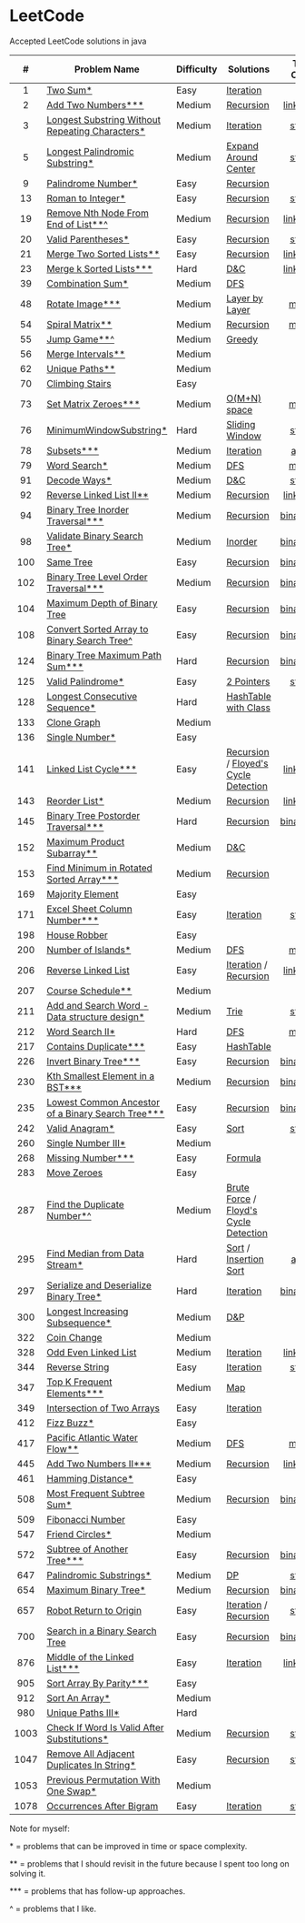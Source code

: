 # LeetCode

Accepted LeetCode solutions in java

| # | Problem Name | Difficulty | Solutions | Test Case | Last Solved |
| :---: | --- | --- | --- | :---: | :---: |
| 1 | [Two Sum*](https://leetcode.com/problems/two-sum/) | Easy | [Iteration](/src/array/TwoSum.java) | O | 08/13/2019 |
| 2 | [Add Two Numbers***](https://leetcode.com/problems/add-two-numbers/) | Medium | [Recursion](/src/linkedlist/AddTwoNumbers.java) | [linkedlist](https://github.com/ShogoAkiyama54/LeetCode/blob/80ab55c4232afddbfb6275356bea65e886d184ce/src/linkedlist/LinkedListTest.java#L8-L17) | 08/18/2019 |
| 3 | [Longest Substring Without Repeating Characters*](https://leetcode.com/problems/longest-substring-without-repeating-characters/) | Medium | [Iteration](/src/string/LongestSubstringWithoutRepeatingCharacters.java) | [string](https://github.com/ShogoAkiyama54/LeetCode/blob/d96d5b3d7578a3d5437bff1644c8a7a8328166cd/src/string/StringTest.java#L8-L19) | 08/19/2019 |
| 5 | [Longest Palindromic Substring*](https://leetcode.com/problems/longest-palindromic-substring/) | Medium | [Expand Around Center](/src/string/LongestPalindromicSubstring.java) | [string](https://github.com/ShogoAkiyama54/LeetCode/blob/b8b3ca5d91c55659a821bc7196d2209918c9ed20/src/string/StringTest.java#L21-L29) | 10/05/2019 |
| 9 | [Palindrome Number*](https://leetcode.com/problems/palindrome-number/) | Easy | [Recursion](/src/PalindromeNumber.java) | - | 08/18/2019 |
| 13 | [Roman to Integer*](https://leetcode.com/problems/roman-to-integer/) | Easy | [Recursion](/src/string/RomanToInteger.java) | [string](https://github.com/ShogoAkiyama54/LeetCode/blob/d96d5b3d7578a3d5437bff1644c8a7a8328166cd/src/string/StringTest.java#L31-L42) | 06/17/2019 |
| 19 | [Remove Nth Node From End of List**^](https://leetcode.com/problems/remove-nth-node-from-end-of-list/) | Medium | [Recursion](/src/linkedlist/RemoveNthNodeFromEndOfList.java) | [linkedlist](https://github.com/ShogoAkiyama54/LeetCode/blob/80ab55c4232afddbfb6275356bea65e886d184ce/src/linkedlist/LinkedListTest.java#L19-L36) | 08/20/2019 |
| 20 | [Valid Parentheses*](https://leetcode.com/problems/valid-parentheses/) | Easy | [Recursion](/src/string/ValidParentheses.java) | [string](https://github.com/ShogoAkiyama54/LeetCode/blob/d96d5b3d7578a3d5437bff1644c8a7a8328166cd/src/string/StringTest.java#L44-L54) | 06/13/2019 |
| 21 | [Merge Two Sorted Lists**](https://leetcode.com/problems/merge-two-sorted-lists/) | Easy | [Recursion](/src/linkedlist/MergeTwoSortedLists.java) | [linkedlist](https://github.com/ShogoAkiyama54/LeetCode/blob/80ab55c4232afddbfb6275356bea65e886d184ce/src/linkedlist/LinkedListTest.java#L38-L51) | 08/20/2019 |
| 23 | [Merge k Sorted Lists***](https://leetcode.com/problems/merge-k-sorted-lists/) | Hard| [D&C](/src/linkedlist/MergeKSortedLists.java) | [linkedlist](https://github.com/ShogoAkiyama54/LeetCode/blob/80ab55c4232afddbfb6275356bea65e886d184ce/src/linkedlist/LinkedListTest.java#L53-L68) | 08/27/2019 |
| 39 | [Combination Sum*](https://leetcode.com/problems/combination-sum/) | Medium | [DFS](/src/array/CombinationSum.java) | O | 08/29/2019 |
| 48 | [Rotate Image***](https://leetcode.com/problems/rotate-image/) | Medium | [Layer by Layer](/src/matrix/RotateImage.java) | [matrix](https://github.com/ShogoAkiyama54/LeetCode/blob/75d67c8a23b01f70f1ab6f73bcd1c8197e8c1dc4/src/matrix/MatrixTest.java#L31-L44) | 09/29/2019 |
| 54 | [Spiral Matrix**](https://leetcode.com/problems/spiral-matrix/) | Medium | [Recursion](/src/matrix/SpiralMatrix.java) | [matrix](https://github.com/ShogoAkiyama54/LeetCode/blob/75d67c8a23b01f70f1ab6f73bcd1c8197e8c1dc4/src/matrix/MatrixTest.java#L46-L57) | 08/22/2019 |
| 55 | [Jump Game**^](https://leetcode.com/problems/jump-game/) | Medium | [Greedy](/src/array/JumpGame.java) | O | 08/23/2019 |
| 56 | [Merge Intervals**](/src/MergeIntervals.java) | Medium |  | - |
| 62 | [Unique Paths**](/src/UniquePaths.java) | Medium |  | - |
| 70 | [Climbing Stairs](/src/ClimbingStairs.java) | Easy |  | - |
| 73 | [Set Matrix Zeroes***](https://leetcode.com/problems/set-matrix-zeroes/) | Medium | [O(M+N) space](/src/matrix/SetMatrixZeroes.java) | [matrix](https://github.com/ShogoAkiyama54/LeetCode/blob/75d67c8a23b01f70f1ab6f73bcd1c8197e8c1dc4/src/matrix/MatrixTest.java#L59-L72) | 08/13/2019 |
| 76 | [MinimumWindowSubstring*](https://leetcode.com/problems/minimum-window-substring/) | Hard | [Sliding Window](/src/string/MinimumWindowSubstring.java) | [string](https://github.com/ShogoAkiyama54/LeetCode/blob/d96d5b3d7578a3d5437bff1644c8a7a8328166cd/src/string/StringTest.java#L56-L65) | 09/24/2019 |
| 78 | [Subsets***](https://leetcode.com/problems/subsets/) | Medium | [Iteration](/src/array/Subsets.java) | [array](https://github.com/ShogoAkiyama54/LeetCode/blob/51db84759972153c394d9f35fd237f0e63843a4f/src/array/ArrayTest.java#L9-L27) | 10/10/2019 |
| 79 | [Word Search*](https://leetcode.com/problems/word-search/) | Medium | [DFS](/src/matrix/WordSearch.java) | [matrix](https://github.com/ShogoAkiyama54/LeetCode/blob/b8b3ca5d91c55659a821bc7196d2209918c9ed20/src/matrix/MatrixTest.java#L54-L64) | 08/22/2019 |
| 91 | [Decode Ways*](https://leetcode.com/problems/decode-ways/) | Medium | [D&C](/src/string/DecodeWays.java) | [string](https://github.com/ShogoAkiyama54/LeetCode/blob/d96d5b3d7578a3d5437bff1644c8a7a8328166cd/src/string/StringTest.java#L67-L77) | 09/28/2019 |
| 92 | [Reverse Linked List II**](https://leetcode.com/problems/reverse-linked-list-ii/) | Medium | [Recursion](/src/linkedlist/ReverseLinkedListII.java) | [linkedlist](https://github.com/ShogoAkiyama54/LeetCode/blob/80ab55c4232afddbfb6275356bea65e886d184ce/src/linkedlist/LinkedListTest.java#L70-L78) | 08/18/2019 |
| 94 | [Binary Tree Inorder Traversal***](https://leetcode.com/problems/binary-tree-inorder-traversal/) | Medium | [Recursion](/src/binarytree/BinaryTreeInorderTraversal.java) | [binarytree](https://github.com/ShogoAkiyama54/LeetCode/blob/16f4e7de8aaba29c3c45f455867bcd1c3a8e5b1b/src/binarytree/BinaryTreeTest.java#L9-L17) | 08/02/2019 |
| 98 | [Validate Binary Search Tree*](https://leetcode.com/problems/validate-binary-search-tree/) | Medium | [Inorder](/src/binarytree/ValidateBinarySearchTree.java) | [binarytree](https://github.com/ShogoAkiyama54/LeetCode/blob/16f4e7de8aaba29c3c45f455867bcd1c3a8e5b1b/src/binarytree/BinaryTreeTest.java#L19-L29) | 08/18/2019 |
| 100 | [Same Tree](https://leetcode.com/problems/same-tree/) | Easy | [Recursion](/src/binarytree/SameTree.java) | [binarytree](https://github.com/ShogoAkiyama54/LeetCode/blob/16f4e7de8aaba29c3c45f455867bcd1c3a8e5b1b/src/binarytree/BinaryTreeTest.java#L31-L45) | 08/13/2019 |
| 102 | [Binary Tree Level Order Traversal***](https://leetcode.com/problems/binary-tree-level-order-traversal/) | Medium | [Recursion](/src/binarytree/BinaryTreeLevelOrderTraversal.java) | [binarytree](https://github.com/ShogoAkiyama54/LeetCode/blob/16f4e7de8aaba29c3c45f455867bcd1c3a8e5b1b/src/binarytree/BinaryTreeTest.java#L47-L59) | 08/18/2019 |
| 104 | [Maximum Depth of Binary Tree](https://leetcode.com/problems/maximum-depth-of-binary-tree/) | Easy | [Recursion](/src/binarytree/MaximumDepthOfBinaryTree.java) | [binarytree](https://github.com/ShogoAkiyama54/LeetCode/blob/16f4e7de8aaba29c3c45f455867bcd1c3a8e5b1b/src/binarytree/BinaryTreeTest.java#L61-L69) | 06/19/2019 |
| 108 | [Convert Sorted Array to Binary Search Tree^](https://leetcode.com/problems/convert-sorted-array-to-binary-search-tree/) | Easy | [Recursion](/src/binarytree/ConvertSortedArrayToBinarySearchTree.java) | [binarytree](https://github.com/ShogoAkiyama54/LeetCode/blob/16f4e7de8aaba29c3c45f455867bcd1c3a8e5b1b/src/binarytree/BinaryTreeTest.java#L71-L80) | 06/17/2019 |
| 124 | [Binary Tree Maximum Path Sum***](https://leetcode.com/problems/binary-tree-maximum-path-sum/) | Hard | [Recursion](/src/binarytree/BinaryTreeMaximumPathSum.java) | [binarytree](https://github.com/ShogoAkiyama54/LeetCode/blob/16f4e7de8aaba29c3c45f455867bcd1c3a8e5b1b/src/binarytree/BinaryTreeTest.java#L82-L96) | 10/07/2019 |
| 125 | [Valid Palindrome*](https://leetcode.com/problems/valid-palindrome/) | Easy | [2 Pointers](/src/string/ValidPalindrome.java) | [string](https://github.com/ShogoAkiyama54/LeetCode/blob/d96d5b3d7578a3d5437bff1644c8a7a8328166cd/src/string/StringTest.java#L79-L92) | 08/30/2019 |
| 128 | [Longest Consecutive Sequence*](https://leetcode.com/problems/longest-consecutive-sequence/) | Hard | [HashTable with Class](/src/array/LongestConsecutiveSequence.java) | O | 09/23/2019 |
| 133 | [Clone Graph](/src/CloneGraph.java) | Medium |  | - |
| 136 | [Single Number*](/src/SingleNumber.java) | Easy |  | - |
| 141 | [Linked List Cycle***](https://leetcode.com/problems/linked-list-cycle/) | Easy | [Recursion](/src/linkedlist/LinkedListCycle.java) / [Floyed's Cycle Detection](/src/linkedlist/LinkedListCycle2.java) | [linkedlist](https://github.com/ShogoAkiyama54/LeetCode/blob/80ab55c4232afddbfb6275356bea65e886d184ce/src/linkedlist/LinkedListTest.java#L80-L98) | 08/16/2019 |
| 143 | [Reorder List*](https://leetcode.com/problems/reorder-list/) | Medium | [Recursion](/src/linkedlist/ReorderList.java) | [linkedlist](https://github.com/ShogoAkiyama54/LeetCode/blob/80ab55c4232afddbfb6275356bea65e886d184ce/src/linkedlist/LinkedListTest.java#L100-L117) | 08/22/2019 |
| 145 | [Binary Tree Postorder Traversal***](https://leetcode.com/problems/binary-tree-postorder-traversal/) | Hard | [Recursion](/src/binarytree/BinaryTreePostorderTraversal.java) | [binarytree](https://github.com/ShogoAkiyama54/LeetCode/blob/16f4e7de8aaba29c3c45f455867bcd1c3a8e5b1b/src/binarytree/BinaryTreeTest.java#L98-L106) | 06/11/2019 |
| 152 | [Maximum Product Subarray**](https://leetcode.com/problems/maximum-product-subarray/) | Medium | [D&C](/src/array/MaximumProductSubarray.java) | O | 09/27/2019 |
| 153 | [Find Minimum in Rotated Sorted Array***](https://leetcode.com/problems/find-minimum-in-rotated-sorted-array/) | Medium | [Recursion](/src/array/FindMinimumInRotatedSortedArray.java) | O | 08/28/2019 |
| 169 | [Majority Element](/src/MajorityElement.java) | Easy |  | - |
| 171 | [Excel Sheet Column Number***](https://leetcode.com/problems/excel-sheet-column-number/) | Easy | [Iteration](/src/string/ExcelSheetColumnNumber.java) | [string](https://github.com/ShogoAkiyama54/LeetCode/blob/b1bcf37f8aae0bb47fdfe263aa092353062c0a51/src/string/StringTest.java#L94-L104) | 10/08/2019 |
| 198 | [House Robber](/src/HouseRobber.java) | Easy |  | - |
| 200 | [Number of Islands*](https://leetcode.com/problems/number-of-islands/) | Medium | [DFS](/src/matrix/NumberOfIslands.java) | [matrix](https://github.com/ShogoAkiyama54/LeetCode/blob/75d67c8a23b01f70f1ab6f73bcd1c8197e8c1dc4/src/matrix/MatrixTest.java#L74-L86) | 10/04/2019 |
| 206 | [Reverse Linked List](https://leetcode.com/problems/reverse-linked-list/) | Easy | [Iteration](/src/linkedlist/ReverseLinkedList.java) / [Recursion](/src/linkedlist/ReverseLinkedList2.java) | [linkedlist](https://github.com/ShogoAkiyama54/LeetCode/blob/80ab55c4232afddbfb6275356bea65e886d184ce/src/linkedlist/LinkedListTest.java#L119-L133) | 08/17/2019 |
| 207 | [Course Schedule**](/src/CourseSchedule.java) | Medium |  | - |
| 211 | [Add and Search Word - Data structure design*](https://leetcode.com/problems/add-and-search-word-data-structure-design/) | Medium | [Trie](/src/string/AddAndSearchWordDataStructureDesign.java) | [string](https://github.com/ShogoAkiyama54/LeetCode/blob/d96d5b3d7578a3d5437bff1644c8a7a8328166cd/src/string/StringTest.java#L94-L108) | 10/03/2019 |
| 212 | [Word Search II*](https://leetcode.com/problems/word-search-ii/) | Hard | [DFS](/src/matrix/WordSearchII.java) | [matrix](https://github.com/ShogoAkiyama54/LeetCode/blob/1ee4e8d718f5ac598beee4010526ee4fc9f8dae3/src/matrix/MatrixTest.java#L79-L96) | 10/06/2019 |
| 217 | [Contains Duplicate***](https://leetcode.com/problems/contains-duplicate/) | Easy | [HashTable](/src/array/ContainsDuplicate.java) | O | 08/27/2019 |
| 226 | [Invert Binary Tree***](https://leetcode.com/problems/convert-sorted-list-to-binary-search-tree/) | Easy | [Recursion](/src/binarytree/InvertBinaryTree.java) | [binarytree](https://github.com/ShogoAkiyama54/LeetCode/blob/16f4e7de8aaba29c3c45f455867bcd1c3a8e5b1b/src/binarytree/BinaryTreeTest.java#L108-L117) | 08/18/2019 |
| 230 | [Kth Smallest Element in a BST***](https://leetcode.com/problems/kth-smallest-element-in-a-bst/) | Medium | [Recursion](/src/binarytree/KthSmallestElementInABST.java) | [binarytree](https://github.com/ShogoAkiyama54/LeetCode/blob/16f4e7de8aaba29c3c45f455867bcd1c3a8e5b1b/src/binarytree/BinaryTreeTest.java#L119-L130) | 08/27/2019 |
| 235 | [Lowest Common Ancestor of a Binary Search Tree***](https://leetcode.com/problems/lowest-common-ancestor-of-a-binary-search-tree/) | Easy | [Recursion](/src/binarytree/LowestCommonAncestorOfABinarySearchTree.java) | [binarytree](https://github.com/ShogoAkiyama54/LeetCode/blob/16f4e7de8aaba29c3c45f455867bcd1c3a8e5b1b/src/binarytree/BinaryTreeTest.java#L132-L144) | 08/28/2019 |
| 242 | [Valid Anagram*](https://leetcode.com/problems/valid-anagram/) | Easy | [Sort](/src/string/ValidAnagram.java) | [string](https://github.com/ShogoAkiyama54/LeetCode/blob/d96d5b3d7578a3d5437bff1644c8a7a8328166cd/src/string/StringTest.java#L110-L119) | 08/02/2019 |
| 260 | [Single Number III*](/src/SingleNumberIII.java) | Medium |  | - |
| 268 | [Missing Number***](https://leetcode.com/problems/missing-number/) | Easy | [Formula](/src/array/MissingNumber.java) | O | 08/29/2019 |
| 283 | [Move Zeroes](/src/MoveZeroes.java) | Easy |  | - |
| 287 | [Find the Duplicate Number*^](https://leetcode.com/problems/find-the-duplicate-number/) | Medium | [Brute Force](/src/array/FindTheDuplicateNumber.java) / [Floyd's Cycle Detection](/src/array/FindTheDuplicateNumber2.java) | O | 10/01/2019 |
| 295 | [Find Median from Data Stream*](https://leetcode.com/problems/find-median-from-data-stream/) | Hard | [Sort](/src/array/FindMedianFromDataStream.java) / [Insertion Sort](/src/array/FindMedianFromDataStream2.java) | [array](https://github.com/ShogoAkiyama54/LeetCode/blob/d70103a0f1b7d134d2962303ccfd65e08b043a9b/src/array/ArrayTest.java#L9-L39) | 10/09/2019 |
| 297 | [Serialize and Deserialize Binary Tree*](https://leetcode.com/problems/serialize-and-deserialize-binary-tree/) | Hard | [Iteration](/src/binarytree/SerializeAndDeserializeBinaryTree.java) | [binarytree](https://github.com/ShogoAkiyama54/LeetCode/blob/16f4e7de8aaba29c3c45f455867bcd1c3a8e5b1b/src/binarytree/BinaryTreeTest.java#L146-L162) | 09/27/2019 |
| 300 | [Longest Increasing Subsequence*](https://leetcode.com/problems/longest-increasing-subsequence/) | Medium | [D&P](/src/array/LongestIncreasingSubsequence.java) | O | 09/26/2019 |
| 322 | [Coin Change](/src/CoinChange.java) | Medium |  | - |
| 328 | [Odd Even Linked List](https://leetcode.com/problems/odd-even-linked-list/) | Medium | [Iteration](/src/linkedlist/OddEvenLinkedList.java) | [linkedlist](https://github.com/ShogoAkiyama54/LeetCode/blob/80ab55c4232afddbfb6275356bea65e886d184ce/src/linkedlist/LinkedListTest.java#L135-L143) | 08/02/2019 |
| 344 | [Reverse String](https://leetcode.com/problems/reverse-string/) | Easy | [Iteration](/src/string/ReverseString.java) | [string](https://github.com/ShogoAkiyama54/LeetCode/blob/d96d5b3d7578a3d5437bff1644c8a7a8328166cd/src/string/StringTest.java#L121-L135) | 06/11/2018 |
| 347 | [Top K Frequent Elements***](https://leetcode.com/problems/top-k-frequent-elements/) | Medium | [Map](/src/array/TopKFrequentElements.java) | O | 08/27/2019 |
| 349 | [Intersection of Two Arrays](https://leetcode.com/problems/intersection-of-two-arrays/) | Easy | [Iteration](/src/array/IntersectionOfTwoArrays.java) | O | 08/19/2019 |
| 412 | [Fizz Buzz*](/src/FizzBuzz.java) | Easy |  | - |
| 417 | [Pacific Atlantic Water Flow**](https://leetcode.com/problems/pacific-atlantic-water-flow/) | Medium | [DFS](/src/matrix/PacificAtlanticWaterFlow.java) | [matrix](https://github.com/ShogoAkiyama54/LeetCode/blob/75d67c8a23b01f70f1ab6f73bcd1c8197e8c1dc4/src/matrix/MatrixTest.java#L88-L101) | 10/02/2019 |
| 445 | [Add Two Numbers II***](https://leetcode.com/problems/add-two-numbers-ii/) | Medium | [Recursion](/src/linkedlist/AddTwoNumbersII.java) | [linkedlist](https://github.com/ShogoAkiyama54/LeetCode/blob/80ab55c4232afddbfb6275356bea65e886d184ce/src/linkedlist/LinkedListTest.java#L145-L154) | 06/14/2019 |
| 461 | [Hamming Distance*](/src/HammingDistance.java) | Easy |  | - |
| 508 | [Most Frequent Subtree Sum*](https://leetcode.com/problems/most-frequent-subtree-sum/) | Medium | [Recursion](src/BinaryTree/MostFrequentSubtreeSum.java) | [binarytree](https://github.com/ShogoAkiyama54/LeetCode/blob/16f4e7de8aaba29c3c45f455867bcd1c3a8e5b1b/src/binarytree/BinaryTreeTest.java#L164-L179) | 06/12/2019 |
| 509 | [Fibonacci Number](src/FibonacciNumber.java) | Easy |  | - |
| 547 | [Friend Circles*](/src/FriendCircles.java) | Medium |  | - |
| 572 | [Subtree of Another Tree***](https://leetcode.com/problems/subtree-of-another-tree/) | Easy | [Recursion](/src/binarytree/SubtreeOfAnotherTree.java) | [binarytree](https://github.com/ShogoAkiyama54/LeetCode/blob/16f4e7de8aaba29c3c45f455867bcd1c3a8e5b1b/src/binarytree/BinaryTreeTest.java#L181-L195) | 08/29/2019 |
| 647 | [Palindromic Substrings*](https://leetcode.com/problems/palindromic-substrings/) | Medium | [DP](/src/string/PalindromicSubstrings.java) | [string](https://github.com/ShogoAkiyama54/LeetCode/blob/3d26543dc490b360dbc1869aaad2f1e509a0c212/src/string/StringTest.java#L149-L160) | 10/11/2019 |
| 654 | [Maximum Binary Tree*](https://leetcode.com/problems/maximum-binary-tree/) | Medium | [Recursion](/src/binarytree/MaximumBinaryTree.java) | [binarytree](https://github.com/ShogoAkiyama54/LeetCode/blob/16f4e7de8aaba29c3c45f455867bcd1c3a8e5b1b/src/binarytree/BinaryTreeTest.java#L197-L208) | 09/30/2019 |
| 657 | [Robot Return to Origin](https://leetcode.com/problems/robot-return-to-origin/) | Easy | [Iteration](/src/string/RobotReturnToOrigin.java) / [Recursion](/src/string/RobotReturnToOrigin2.java) | [string](https://github.com/ShogoAkiyama54/LeetCode/blob/d96d5b3d7578a3d5437bff1644c8a7a8328166cd/src/string/StringTest.java#L137-L151) | 08/18/2019 |
| 700 | [Search in a Binary Search Tree](https://leetcode.com/problems/search-in-a-binary-search-tree/) | Easy | [Recursion](/src/binarytree/SearchInABinarySearchTree.java) | [binarytree](https://github.com/ShogoAkiyama54/LeetCode/blob/16f4e7de8aaba29c3c45f455867bcd1c3a8e5b1b/src/binarytree/BinaryTreeTest.java#L210-L218) | 06/10/2019 |
| 876 | [Middle of the Linked List***](https://leetcode.com/problems/middle-of-the-linked-list/) | Easy | [Iteration](/src/linkedlist/MiddleOfTheLinkedList.java) | [linkedlist](https://github.com/ShogoAkiyama54/LeetCode/blob/80ab55c4232afddbfb6275356bea65e886d184ce/src/linkedlist/LinkedListTest.java#L156-L166) | 04/14/2019 |
| 905 | [Sort Array By Parity***](/src/SortArrayByParity.java) | Easy |  | O |
| 912 | [Sort An Array*](/src/SortAnArray.java) | Medium |  | - |
| 980 | [Unique Paths III*](/src/UniquePathsIII.java) | Hard |  | - |
| 1003 | [Check If Word Is Valid After Substitutions*](https://leetcode.com/problems/check-if-word-is-valid-after-substitutions/) | Medium | [Recursion](/src/string/CheckIfWordIsValidAfterSubstitutions.java) | [string](https://github.com/ShogoAkiyama54/LeetCode/blob/d96d5b3d7578a3d5437bff1644c8a7a8328166cd/src/string/StringTest.java#L153-L164) | 06/13/2019 |
| 1047 | [Remove All Adjacent Duplicates In String*](https://leetcode.com/problems/remove-all-adjacent-duplicates-in-string/) | Easy | [Recursion](/src/string/RemoveAllAdjacentDuplicatesInString.java) | [string](https://github.com/ShogoAkiyama54/LeetCode/blob/d96d5b3d7578a3d5437bff1644c8a7a8328166cd/src/string/StringTest.java#L166-L174) | 06/12/2019 |
| 1053 | [Previous Permutation With One Swap*](/src/PreviousPermutationWithOneSwap.java) | Medium |  | - |
| 1078 | [Occurrences After Bigram](https://leetcode.com/problems/occurrences-after-bigram/) | Easy | [Iteration](/src/string/OccurrencesAfterBigram.java) | [string](https://github.com/ShogoAkiyama54/LeetCode/blob/d96d5b3d7578a3d5437bff1644c8a7a8328166cd/src/string/StringTest.java#L176-L185) | 06/15/2019 |

Note for myself:

\* = problems that can be improved in time or space complexity.

** = problems that I should revisit in the future because I spent too long on solving it. 

*** = problems that has follow-up approaches. 

^ = problems that I like.
